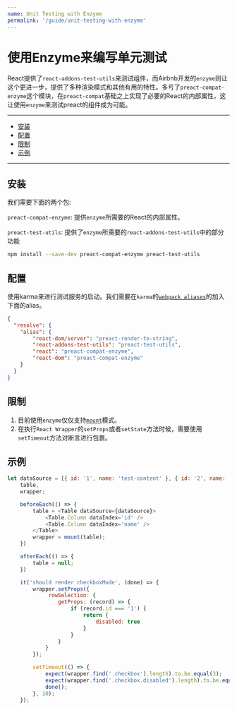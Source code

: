 ```yaml
---
name: Unit Testing with Enzyme
permalink: '/guide/unit-testing-with-enzyme'
---
```


# 使用Enzyme来编写单元测试<!-- omit in toc -->

React提供了`react-addons-test-utils`来测试组件，而Airbnb开发的`enzyme`则让这个更进一步，提供了多种渲染模式和其他有用的特性。多亏了`preact-compat-enzyme`这个模块，在`preact-compat`基础之上实现了必要的React的内部属性，这让使用`enzyme`来测试preact的组件成为可能。

---

- [安装](#安装)
- [配置](#配置)
- [限制](#限制)
- [示例](#示例)

---

## 安装

我们需要下面的两个包:

`preact-compat-enzyme`: 提供`enzyme`所需要的React的内部属性。

`preact-test-utils`: 提供了`enzyme`所需要的`react-addons-test-utils`中的部分功能

```sh
npm install --save-dev preact-compat-enzyme preact-test-utils
```

## 配置

使用karma来进行测试服务的启动。我们需要在`karma`的[`webpack aliases`](https://github.com/webpack-contrib/karma-webpack#usage)的加入下面的alias。

```json
{
  "resolve": {
    "alias": {
        "react-dom/server": "preact-render-to-string",
        "react-addons-test-utils": "preact-test-utils",
        "react": "preact-compat-enzyme",
        "react-dom": "preact-compat-enzyme"
    }
  }
}
```

## 限制

1. 目前使用`enzyme`仅仅支持[`mount`](http://airbnb.io/enzyme/docs/api/mount.html)模式。
2. 在执行`React Wrapper`的`setProps`或者`setState`方法时候，需要使用`setTimeout`方法对断言进行包裹。

## 示例

```js
let dataSource = [{ id: '1', name: 'test-content' }, { id: '2', name: 'test-content' }],
    table,
    wrapper;

    beforeEach(() => {
        table = <Table dataSource={dataSource}>
            <Table.Column dataIndex='id' />
            <Table.Column dataIndex='name' />
        </Table>
        wrapper = mount(table);
    })

    afterEach(() => {
        table = null;
    })

    it('should render checkboxMode', (done) => {
        wrapper.setProps({
             rowSelection: {
                getProps: (record) => {
                    if (record.id === '1') {
                        return {
                            disabled: true
                        }
                    }
                }
            }
        });

        setTimeout(() => {
            expect(wrapper.find('.checkbox').length).to.be.equal(3);
            expect(wrapper.find('.checkbox.disabled').length).to.be.equal(1);
            done();
        }, 10);
    });
```

